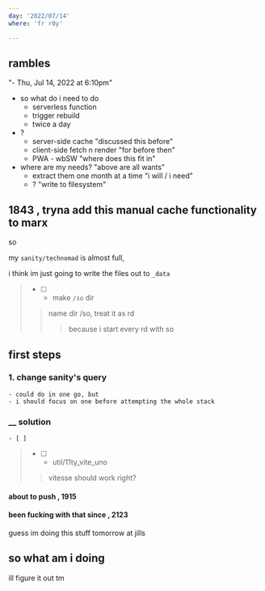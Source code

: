 ```yaml
---
day: '2022/07/14'
where: 'fr r0y'

---
```


## rambles 
"- Thu, Jul 14, 2022 at 6:10pm"

- so what do i need to do
  - serverless function 
  - trigger rebuild 
  - twice a day
- ?
  - server-side cache
    "discussed this before"
  - client-side fetch n render
    "for before then"
  - PWA - wbSW
    "where does this fit in"
- where are my needs?
  "above are all wants"
  - extract them one month at a time
    "i will / i need"
  - ?
    "write to filesystem"

## 1843 , tryna add this manual cache functionality to marx

so 

my `sanity/technomad` is almost full,

i think im just going to write the files out to `_data`

> - [ ] - make `/so` dir
> > name dir /so, treat it as rd
> > > because i start every rd with so

first steps
--

### 1. change sanity's query
	- could do in one go, but
	- i should focus on one before attempting the whole stack

### __ solution
	- [ ] 

> - [ ] - util/11ty_vite_uno
> > vitesse should work right?

#### about to push , 1915

#### been fucking with that since , 2123

guess im doing this stuff tomorrow at jills

## so what am i doing

ill figure it out tm

